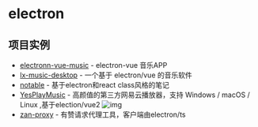 # electron

## 项目实例
- [electronn-vue-music](https://github.com/SmallRuralDog/electron-vue-music) - electron-vue 音乐APP
- [lx-music-desktop](https://github.com/lyswhut/lx-music-desktop) - 一个基于 electron/vue 的音乐软件
- [notable](https://github.com/notable/notable) - 基于electron和react class风格的笔记
- [YesPlayMusic](https://github.com/qier222/YesPlayMusic) - 高颜值的第三方网易云播放器，支持 Windows / macOS / Linux ,基于election/vue2 ![img](https://img.shields.io/github/stars/qier222/YesPlayMusic)
- [zan-proxy](https://github.com/youzan/zan-proxy) - 有赞请求代理工具，客户端由electron/ts

